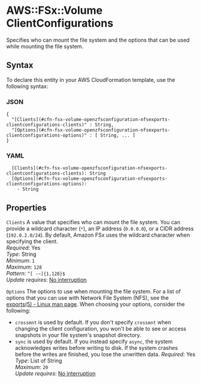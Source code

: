 # AWS::FSx::Volume ClientConfigurations<a name="aws-properties-fsx-volume-openzfsconfiguration-nfsexports-clientconfigurations"></a>

Specifies who can mount the file system and the options that can be used while mounting the file system\.

## Syntax<a name="aws-properties-fsx-volume-openzfsconfiguration-nfsexports-clientconfigurations-syntax"></a>

To declare this entity in your AWS CloudFormation template, use the following syntax:

### JSON<a name="aws-properties-fsx-volume-openzfsconfiguration-nfsexports-clientconfigurations-syntax.json"></a>

```
{
  "[Clients](#cfn-fsx-volume-openzfsconfiguration-nfsexports-clientconfigurations-clients)" : String,
  "[Options](#cfn-fsx-volume-openzfsconfiguration-nfsexports-clientconfigurations-options)" : [ String, ... ]
}
```

### YAML<a name="aws-properties-fsx-volume-openzfsconfiguration-nfsexports-clientconfigurations-syntax.yaml"></a>

```
  [Clients](#cfn-fsx-volume-openzfsconfiguration-nfsexports-clientconfigurations-clients): String
  [Options](#cfn-fsx-volume-openzfsconfiguration-nfsexports-clientconfigurations-options): 
    - String
```

## Properties<a name="aws-properties-fsx-volume-openzfsconfiguration-nfsexports-clientconfigurations-properties"></a>

`Clients`  <a name="cfn-fsx-volume-openzfsconfiguration-nfsexports-clientconfigurations-clients"></a>
A value that specifies who can mount the file system\. You can provide a wildcard character \(`*`\), an IP address \(`0.0.0.0`\), or a CIDR address \(`192.0.2.0/24`\)\. By default, Amazon FSx uses the wildcard character when specifying the client\.   
*Required*: Yes  
*Type*: String  
*Minimum*: `1`  
*Maximum*: `128`  
*Pattern*: `^[ -~]{1,128}$`  
*Update requires*: [No interruption](https://docs.aws.amazon.com/AWSCloudFormation/latest/UserGuide/using-cfn-updating-stacks-update-behaviors.html#update-no-interrupt)

`Options`  <a name="cfn-fsx-volume-openzfsconfiguration-nfsexports-clientconfigurations-options"></a>
The options to use when mounting the file system\. For a list of options that you can use with Network File System \(NFS\), see the [exports\(5\) \- Linux man page](https://linux.die.net/man/5/exports)\. When choosing your options, consider the following:  
+  `crossmnt` is used by default\. If you don't specify `crossmnt` when changing the client configuration, you won't be able to see or access snapshots in your file system's snapshot directory\.
+  `sync` is used by default\. If you instead specify `async`, the system acknowledges writes before writing to disk\. If the system crashes before the writes are finished, you lose the unwritten data\. 
*Required*: Yes  
*Type*: List of String  
*Maximum*: `20`  
*Update requires*: [No interruption](https://docs.aws.amazon.com/AWSCloudFormation/latest/UserGuide/using-cfn-updating-stacks-update-behaviors.html#update-no-interrupt)